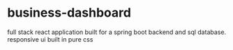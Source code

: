 # business-dashboard
full stack react application built for a spring boot backend and sql database. responsive ui built in pure css 
